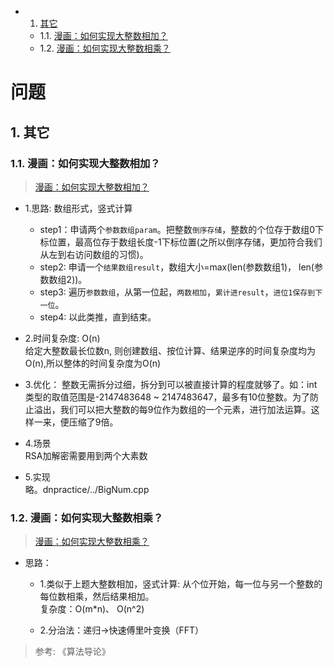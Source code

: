 <!-- vscode-markdown-toc -->
* 1. [其它](#)
	* 1.1. [漫画：如何实现大整数相加？](#-1)
	* 1.2. [漫画：如何实现大整数相乘？](#-1)

<!-- vscode-markdown-toc-config
	numbering=true
	autoSave=true
	/vscode-markdown-toc-config -->
<!-- /vscode-markdown-toc -->
# 问题

##  1. <a name=''></a>其它

###  1.1. <a name='-1'></a>漫画：如何实现大整数相加？
> [漫画：如何实现大整数相加？](https://mp.weixin.qq.com/s/NQqGsAlxdatfB8TkYlF7Ww)  

* 1.思路:  数组形式，竖式计算
    * step1：申请两个`参数数组param`。把整数`倒序存储`，整数的个位存于数组0下标位置，最高位存于数组长度-1下标位置(之所以倒序存储，更加符合我们从左到右访问数组的习惯)。
    * step2: 申请一个`结果数组result`，数组大小=max(len(参数数组1)， len(参数数组2))。  
    * step3: 遍历`参数数组`，从第一位起，`两数相加`，`累计进result`，`进位1保存到下一位`。
    * step4: 以此类推，直到结束。 

* 2.时间复杂度: O(n)  
    给定大整数最长位数n, 则创建数组、按位计算、结果逆序的时间复杂度均为O(n),所以整体的时间复杂度为O(n)

* 3.优化： 
    整数无需拆分过细，拆分到可以被直接计算的程度就够了。如：int类型的取值范围是-2147483648 ~ 2147483647，最多有10位整数。为了防止溢出，我们可以把大整数的每9位作为数组的一个元素，进行加法运算。这样一来，便压缩了9倍。

* 4.场景  
    RSA加解密需要用到两个大素数

* 5.实现  
    略。dnpractice/../BigNum.cpp

###  1.2. <a name='-1'></a>漫画：如何实现大整数相乘？
> [漫画：如何实现大整数相乘？](https://mp.weixin.qq.com/s/nwc393ctWmPDEBLAy8_stA)  

* 思路：
    * 1.类似于上题大整数相加，竖式计算: 从个位开始，每一位与另一个整数的每位数相乘，然后结果相加。  
    复杂度：O(m*n)、 O(n^2)

    * 2.分治法：递归->快速傅里叶变换（FFT）








> 参考:
> 《算法导论》
